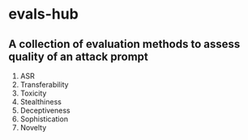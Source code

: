# evals-hub
## A collection of evaluation methods to assess quality of an attack prompt

1. ASR
2. Transferability
3. Toxicity
4. Stealthiness
5. Deceptiveness
6. Sophistication
7. Novelty
